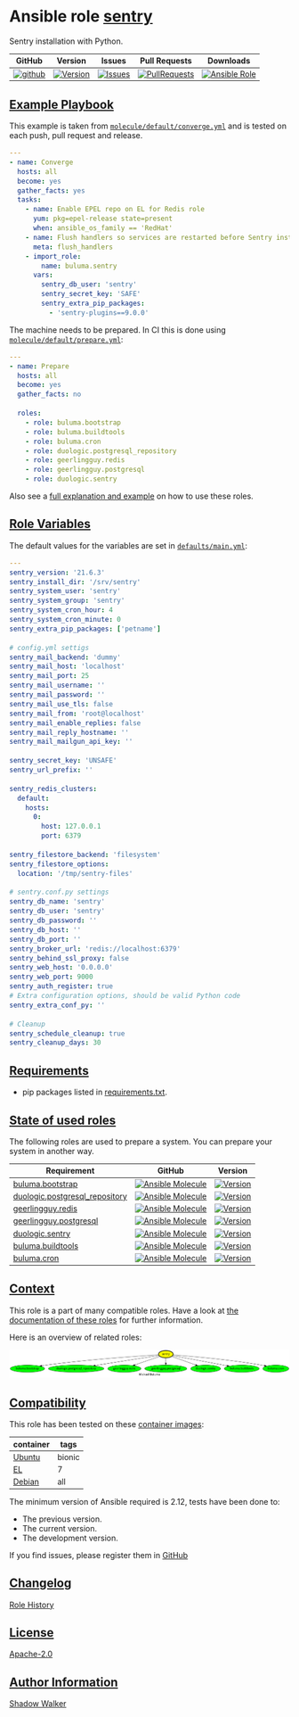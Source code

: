 # Ansible role [sentry](https://galaxy.ansible.com/ui/standalone/roles/buluma/sentry/documentation)

Sentry installation with Python.

|GitHub|Version|Issues|Pull Requests|Downloads|
|------|-------|------|-------------|---------|
|[![github](https://github.com/buluma/ansible-role-sentry/actions/workflows/molecule.yml/badge.svg)](https://github.com/buluma/ansible-role-sentry/actions/workflows/molecule.yml)|[![Version](https://img.shields.io/github/release/buluma/ansible-role-sentry.svg)](https://github.com/buluma/ansible-role-sentry/releases/)|[![Issues](https://img.shields.io/github/issues/buluma/ansible-role-sentry.svg)](https://github.com/buluma/ansible-role-sentry/issues/)|[![PullRequests](https://img.shields.io/github/issues-pr-closed-raw/buluma/ansible-role-sentry.svg)](https://github.com/buluma/ansible-role-sentry/pulls/)|[![Ansible Role](https://img.shields.io/ansible/role/d/buluma/sentry)](https://galaxy.ansible.com/ui/standalone/roles/buluma/sentry/documentation)|

## [Example Playbook](#example-playbook)

This example is taken from [`molecule/default/converge.yml`](https://github.com/buluma/ansible-role-sentry/blob/master/molecule/default/converge.yml) and is tested on each push, pull request and release.

```yaml
---
- name: Converge
  hosts: all
  become: yes
  gather_facts: yes
  tasks:
    - name: Enable EPEL repo on EL for Redis role
      yum: pkg=epel-release state=present
      when: ansible_os_family == 'RedHat'
    - name: Flush handlers so services are restarted before Sentry installation
      meta: flush_handlers
    - import_role:
        name: buluma.sentry
      vars:
        sentry_db_user: 'sentry'
        sentry_secret_key: 'SAFE'
        sentry_extra_pip_packages:
          - 'sentry-plugins==9.0.0'
```

The machine needs to be prepared. In CI this is done using [`molecule/default/prepare.yml`](https://github.com/buluma/ansible-role-sentry/blob/master/molecule/default/prepare.yml):

```yaml
---
- name: Prepare
  hosts: all
  become: yes
  gather_facts: no

  roles:
    - role: buluma.bootstrap
    - role: buluma.buildtools
    - role: buluma.cron
    - role: duologic.postgresql_repository
    - role: geerlingguy.redis
    - role: geerlingguy.postgresql
    - role: duologic.sentry
```

Also see a [full explanation and example](https://buluma.github.io/how-to-use-these-roles.html) on how to use these roles.

## [Role Variables](#role-variables)

The default values for the variables are set in [`defaults/main.yml`](https://github.com/buluma/ansible-role-sentry/blob/master/defaults/main.yml):

```yaml
---
sentry_version: '21.6.3'
sentry_install_dir: '/srv/sentry'
sentry_system_user: 'sentry'
sentry_system_group: 'sentry'
sentry_system_cron_hour: 4
sentry_system_cron_minute: 0
sentry_extra_pip_packages: ['petname']

# config.yml settigs
sentry_mail_backend: 'dummy'
sentry_mail_host: 'localhost'
sentry_mail_port: 25
sentry_mail_username: ''
sentry_mail_password: ''
sentry_mail_use_tls: false
sentry_mail_from: 'root@localhost'
sentry_mail_enable_replies: false
sentry_mail_reply_hostname: ''
sentry_mail_mailgun_api_key: ''

sentry_secret_key: 'UNSAFE'
sentry_url_prefix: ''

sentry_redis_clusters:
  default:
    hosts:
      0:
        host: 127.0.0.1
        port: 6379

sentry_filestore_backend: 'filesystem'
sentry_filestore_options:
  location: '/tmp/sentry-files'

# sentry.conf.py settings
sentry_db_name: 'sentry'
sentry_db_user: 'sentry'
sentry_db_password: ''
sentry_db_host: ''
sentry_db_port: ''
sentry_broker_url: 'redis://localhost:6379'
sentry_behind_ssl_proxy: false
sentry_web_host: '0.0.0.0'
sentry_web_port: 9000
sentry_auth_register: true
# Extra configuration options, should be valid Python code
sentry_extra_conf_py: ''

# Cleanup
sentry_schedule_cleanup: true
sentry_cleanup_days: 30
```

## [Requirements](#requirements)

- pip packages listed in [requirements.txt](https://github.com/buluma/ansible-role-sentry/blob/master/requirements.txt).

## [State of used roles](#state-of-used-roles)

The following roles are used to prepare a system. You can prepare your system in another way.

| Requirement | GitHub | Version |
|-------------|--------|--------|
|[buluma.bootstrap](https://galaxy.ansible.com/buluma/bootstrap)|[![Ansible Molecule](https://github.com/buluma/ansible-role-bootstrap/actions/workflows/molecule.yml/badge.svg)](https://github.com/buluma/ansible-role-bootstrap/actions/workflows/molecule.yml)|[![Version](https://img.shields.io/github/release/buluma/ansible-role-bootstrap.svg)](https://github.com/shadowwalker/ansible-role-bootstrap)|
|[duologic.postgresql_repository](https://galaxy.ansible.com/buluma/duologic.postgresql_repository)|[![Ansible Molecule](https://github.com/buluma/duologic.postgresql_repository/actions/workflows/molecule.yml/badge.svg)](https://github.com/buluma/duologic.postgresql_repository/actions/workflows/molecule.yml)|[![Version](https://img.shields.io/github/release/buluma/duologic.postgresql_repository.svg)](https://github.com/shadowwalker/duologic.postgresql_repository)|
|[geerlingguy.redis](https://galaxy.ansible.com/buluma/geerlingguy.redis)|[![Ansible Molecule](https://github.com/buluma/geerlingguy.redis/actions/workflows/molecule.yml/badge.svg)](https://github.com/buluma/geerlingguy.redis/actions/workflows/molecule.yml)|[![Version](https://img.shields.io/github/release/buluma/geerlingguy.redis.svg)](https://github.com/shadowwalker/geerlingguy.redis)|
|[geerlingguy.postgresql](https://galaxy.ansible.com/buluma/geerlingguy.postgresql)|[![Ansible Molecule](https://github.com/buluma/geerlingguy.postgresql/actions/workflows/molecule.yml/badge.svg)](https://github.com/buluma/geerlingguy.postgresql/actions/workflows/molecule.yml)|[![Version](https://img.shields.io/github/release/buluma/geerlingguy.postgresql.svg)](https://github.com/shadowwalker/geerlingguy.postgresql)|
|[duologic.sentry](https://galaxy.ansible.com/buluma/duologic.sentry)|[![Ansible Molecule](https://github.com/buluma/duologic.sentry/actions/workflows/molecule.yml/badge.svg)](https://github.com/buluma/duologic.sentry/actions/workflows/molecule.yml)|[![Version](https://img.shields.io/github/release/buluma/duologic.sentry.svg)](https://github.com/shadowwalker/duologic.sentry)|
|[buluma.buildtools](https://galaxy.ansible.com/buluma/buildtools)|[![Ansible Molecule](https://github.com/buluma/ansible-role-buildtools/actions/workflows/molecule.yml/badge.svg)](https://github.com/buluma/ansible-role-buildtools/actions/workflows/molecule.yml)|[![Version](https://img.shields.io/github/release/buluma/ansible-role-buildtools.svg)](https://github.com/shadowwalker/ansible-role-buildtools)|
|[buluma.cron](https://galaxy.ansible.com/buluma/cron)|[![Ansible Molecule](https://github.com/buluma/ansible-role-cron/actions/workflows/molecule.yml/badge.svg)](https://github.com/buluma/ansible-role-cron/actions/workflows/molecule.yml)|[![Version](https://img.shields.io/github/release/buluma/ansible-role-cron.svg)](https://github.com/shadowwalker/ansible-role-cron)|

## [Context](#context)

This role is a part of many compatible roles. Have a look at [the documentation of these roles](https://buluma.github.io/) for further information.

Here is an overview of related roles:

![dependencies](https://raw.githubusercontent.com/buluma/ansible-role-sentry/png/requirements.png "Dependencies")

## [Compatibility](#compatibility)

This role has been tested on these [container images](https://hub.docker.com/u/buluma):

|container|tags|
|---------|----|
|[Ubuntu](https://hub.docker.com/repository/docker/buluma/ubuntu/general)|bionic|
|[EL](https://hub.docker.com/repository/docker/buluma/enterpriselinux/general)|7|
|[Debian](https://hub.docker.com/repository/docker/buluma/debian/general)|all|

The minimum version of Ansible required is 2.12, tests have been done to:

- The previous version.
- The current version.
- The development version.

If you find issues, please register them in [GitHub](https://github.com/buluma/ansible-role-sentry/issues)

## [Changelog](#changelog)

[Role History](https://github.com/buluma/ansible-role-sentry/blob/master/CHANGELOG.md)

## [License](#license)

[Apache-2.0](https://github.com/buluma/ansible-role-sentry/blob/master/LICENSE)

## [Author Information](#author-information)

[Shadow Walker](https://buluma.github.io/)

